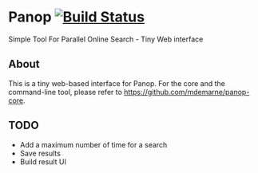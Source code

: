 # Panop [![Build Status](https://travis-ci.org/mdemarne/panop-web.svg?branch=master)](https://travis-ci.org/mdemarne/panop-web)
Simple Tool For Parallel Online Search - Tiny Web interface

## About
This is a tiny web-based interface for Panop. For the core and the command-line tool, please refer to https://github.com/mdemarne/panop-core.

## TODO
- Add a maximum number of time for a search
- Save results
- Build result UI